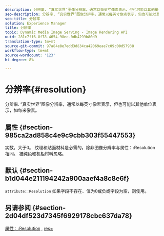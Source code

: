 ```yaml
---
description: 分辨率. “真实世界”图像分辨率，通常以每英寸像素表示，但也可能以其他单位表示，如每米像素。
seo-description: 分辨率. “真实世界”图像分辨率，通常以每英寸像素表示，但也可能以其他单位表示，如每米像素。
seo-title: 分辨率
solution: Experience Manager
title: 分辨率
topic: Dynamic Media Image Serving - Image Rendering API
uuid: 281c7ff6-8f78-4654-98ec-0db4299b80d9
translation-type: tm+mt
source-git-commit: 97a84e8e7edd3d834ca42069eae7c09c00d57938
workflow-type: tm+mt
source-wordcount: '123'
ht-degree: 8%

---
```



# 分辨率{#resolution}

分辨率. “真实世界”图像分辨率，通常以每英寸像素表示，但也可能以其他单位表示，如每米像素。

## 属性 {#section-985ca2ad858c4e9c9cbb303f55447553}

实数，大于0。 纹理和贴面材料是必需的，除非图像分辨率与属性：:Resolution相同。 被纯色和机柜材料忽略。

## 默认 {#section-b1d044e211194242a900aaef4a8c8e6f}

`attribute::Resolution` 如果字段不存在、值为0或负或字段为空，则使用。

## 另请参阅 {#section-2d04df523d7345f6929178cbc637da78}

[属性：:Resolution](../../../../../ir-api/material-cat/image-rendering-api-ref/c-ir-material-catalog/c-ir-material-data-reference/r-ir-resolution-dataref.md#reference-09fe14e6bfbf4db6b7f4369fffecc806) ,  [res=](../../../../../ir-api/http-protocol/image-rendering-api-ref/c-ir-http-protocol-ref/c-ir-http-protocol-command-reference/r-ir-res.md#reference-0ad9de8887144c83a6db97b4994f7c04)

